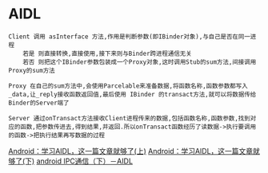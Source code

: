 # AIDL

    Client 调用 asInterface 方法,作用是判断参数(即IBinder对象),与自己是否在同一进程
        若是 则直接转换,直接使用,接下来则与Binder跨进程通信无关
        若否 则把这个IBinder参数包装成一个Proxy对象,这时调用Stub的sum方法,间接调用Proxy的sum方法

    Proxy 在自己的sum方法中,会使用Parcelable来准备数据,将函数名称,函数参数都写入_data,让_reply接收函数返回值,最后使用 IBinder 的transact方法,就可以将数据传给Binder的Server端了

    Server 通过onTransact方法接收Client进程传来的数据,包括函数名称,函数参数,找到对应的函数,把参数传进去,得到结果,并返回.所以onTransact函数经历了读数据->执行要调用的函数->把执行结果再写数据的过程

[Android：学习AIDL，这一篇文章就够了(上)](https://blog.csdn.net/luoyanglizi/article/details/51980630)
[Android：学习AIDL，这一篇文章就够了(下)](https://blog.csdn.net/luoyanglizi/article/details/52029091)
[android IPC通信（下）－AIDL](https://juejin.im/post/584d11e22f301e00572c779f)